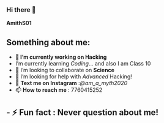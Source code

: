 ### Hi there 👋

**AmithS01** 

## Something about me:

- **🔭 I’m currently working on Hacking**
- I’m currently learning *Coding*... and also I am Class 10
- 👯 I’m looking to collaborate on **Science**
- 🤔 I’m looking for help with *Advanced* Hacking!
- 💬 **Text me on Instagram** :*@am_a_myth2020*
- 📫 **How to reach me**  : 7760415252
## - ⚡ **Fun fact** : Never question about **me**!

